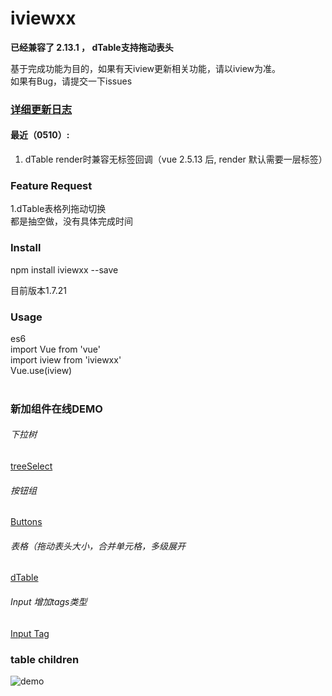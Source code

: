 # iviewxx
**已经兼容了 2.13.1 ， dTable支持拖动表头**   <br />


基于完成功能为目的，如果有天iview更新相关功能，请以iview为准。 <br />
如果有Bug，请提交一下issues <br />

### [详细更新日志](https://blog.deancheng.com/2018/04/11/iviewxx20180411/)
#### 最近（0510）:
1. dTable render时兼容无标签回调（vue 2.5.13 后, render 默认需要一层标签）



###  Feature Request
1.dTable表格列拖动切换 <br />
都是抽空做，没有具体完成时间

### Install
npm install iviewxx --save<br />

目前版本1.7.21

### Usage
es6<br />
import Vue from 'vue'<br />
import iview from 'iviewxx'<br />
Vue.use(iview)<br /><br />


### 新加组件在线DEMO

###### 下拉树
[treeSelect](http://iviewxx.deancheng.com/#/treeSelect)

###### 按钮组
[Buttons](http://iviewxx.deancheng.com/#/buttons)

###### 表格（拖动表头大小，合并单元格，多级展开
[dTable](http://iviewxx.deancheng.com/#/dTable)

###### Input 增加tags类型
[Input Tag](http://iviewxx.deancheng.com/#/input)



### table children
![demo](http://7xjfvt.com1.z0.glb.clouddn.com/123.png?123)
<br /><br />














